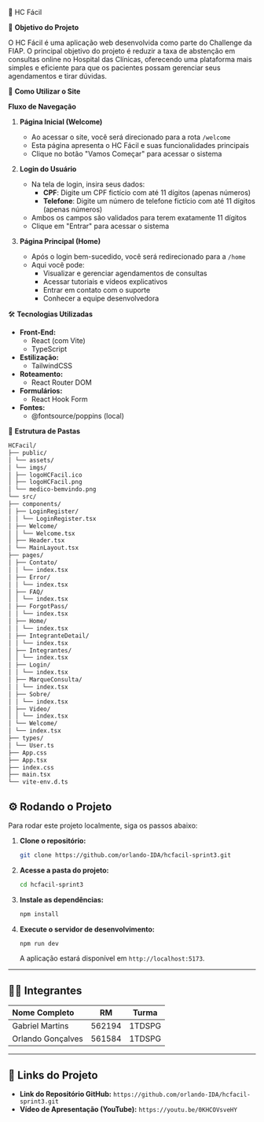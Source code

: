 🏥 HC Fácil

🎯 **Objetivo do Projeto**

O HC Fácil é uma aplicação web desenvolvida como parte do Challenge da FIAP. O principal objetivo do projeto é reduzir a taxa de abstenção em consultas online no Hospital das Clínicas, oferecendo uma plataforma mais simples e eficiente para que os pacientes possam gerenciar seus agendamentos e tirar dúvidas.

🚀 **Como Utilizar o Site**

**Fluxo de Navegação**

1. **Página Inicial (Welcome)**
   - Ao acessar o site, você será direcionado para a rota `/welcome`
   - Esta página apresenta o HC Fácil e suas funcionalidades principais
   - Clique no botão "Vamos Começar" para acessar o sistema

2. **Login do Usuário**
   - Na tela de login, insira seus dados:
     - **CPF**: Digite um CPF fictício com até 11 dígitos (apenas números)
     - **Telefone**: Digite um número de telefone fictício com até 11 dígitos (apenas números)
   - Ambos os campos são validados para terem exatamente 11 dígitos
   - Clique em "Entrar" para acessar o sistema

3. **Página Principal (Home)**
   - Após o login bem-sucedido, você será redirecionado para a `/home`
   - Aqui você pode:
     - Visualizar e gerenciar agendamentos de consultas
     - Acessar tutoriais e vídeos explicativos
     - Entrar em contato com o suporte
     - Conhecer a equipe desenvolvedora

🛠️ **Tecnologias Utilizadas**

- **Front-End:**
  - React (com Vite)
  - TypeScript
- **Estilização:**
  - TailwindCSS
- **Roteamento:**
  - React Router DOM
- **Formulários:**
  - React Hook Form
- **Fontes:**
  - @fontsource/poppins (local)

📂 **Estrutura de Pastas**


```bash
HCFacil/
├── public/
│ └── assets/
│ └── imgs/
│ ├── logoHCFacil.ico
│ ├── logoHCFacil.png
│ └── medico-bemvindo.png
└── src/
├── components/
│ ├── LoginRegister/
│ │ └── LoginRegister.tsx
│ ├── Welcome/
│ │ └── Welcome.tsx
│ ├── Header.tsx
│ └── MainLayout.tsx
├── pages/
│ ├── Contato/
│ │ └── index.tsx
│ ├── Error/
│ │ └── index.tsx
│ ├── FAQ/
│ │ └── index.tsx
│ ├── ForgotPass/
│ │ └── index.tsx
│ ├── Home/
│ │ └── index.tsx
│ ├── IntegranteDetail/
│ │ └── index.tsx
│ ├── Integrantes/
│ │ └── index.tsx
│ ├── Login/
│ │ └── index.tsx
│ ├── MarqueConsulta/
│ │ └── index.tsx
│ ├── Sobre/
│ │ └── index.tsx
│ ├── Video/
│ │ └── index.tsx
│ └── Welcome/
│ └── index.tsx
├── types/
│ └── User.ts
├── App.css
├── App.tsx
├── index.css
├── main.tsx
└── vite-env.d.ts
```
## ⚙️ Rodando o Projeto

Para rodar este projeto localmente, siga os passos abaixo:

1.  **Clone o repositório:**
    ```bash
    git clone https://github.com/orlando-IDA/hcfacil-sprint3.git
    ```

2.  **Acesse a pasta do projeto:**
    ```bash
    cd hcfacil-sprint3
    ```

3.  **Instale as dependências:**
    ```bash
    npm install
    ```

4.  **Execute o servidor de desenvolvimento:**
    ```bash
    npm run dev
    ```
    A aplicação estará disponível em `http://localhost:5173`.

---

## 👨‍💻 Integrantes

| Nome Completo | RM | Turma |
| :--- | :---: | :---: |
| Gabriel Martins | 562194 | 1TDSPG |
| Orlando Gonçalves | 561584 | 1TDSPG |

---

## 🔗 Links do Projeto

* **Link do Repositório GitHub:** `https://github.com/orlando-IDA/hcfacil-sprint3.git`
* **Vídeo de Apresentação (YouTube):** `https://youtu.be/0KHCOVsveHY`
